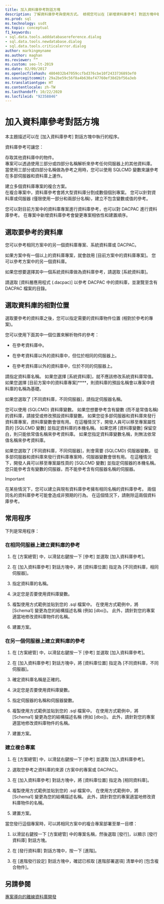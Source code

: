 ```yaml
---
title: 加入資料庫參考對話方塊
description: 了解資料庫參考與使用方式。 檢視您可以在 [新增資料庫參考] 對話方塊中執行的程序。
ms.prod: sql
ms.technology: ssdt
ms.topic: conceptual
f1_keywords:
- sql.data.tools.adddatabasereference.dialog
- sql.data.tools.newdatabase.dialog
- sql.data.tools.criticalerror.dialog
author: markingmyname
ms.author: maghan
ms.reviewer: “”
ms.custom: seo-lt-2019
ms.date: 02/09/2017
ms.openlocfilehash: 4804032b47059ccfbd376cbe10f2433736893ef0
ms.sourcegitcommit: 29a2be59c56f8a4b630af47760ef38d2bf56a3eb
ms.translationtype: HT
ms.contentlocale: zh-TW
ms.lasthandoff: 10/22/2020
ms.locfileid: "92358846"
---
```

# <a name="add-database-reference-dialog-box"></a>加入資料庫參考對話方塊

本主題描述可以在 [加入資料庫參考] 對話方塊中執行的程序。  
  
資料庫參考可讓您：  
  
存取其他資料庫中的物件。  
專案可以透過使用三部分或四部分名稱解析來參考任何伺服器上的其他資料庫。 當使用三部分或四部分名稱做為參考之用時，您可以使用 SQLCMD 變數來讓參考在多部伺服器和資料庫上運作。  
  
建立多個資料庫專案的複合方案。  
在複合專案中，資料庫參考會將大型資料庫分割成數個個別專案。 您可以針對資料庫或伺服器 (僅限使用一部分和兩部分名稱)，建立不包含變數或值的參考。  
  
您可以對目前方案中的資料庫專案進行資料庫參考，也可以對 DACPAC 進行資料庫參考。 在專案中新增資料庫參考會變更專案相依性和建置順序。  
  
## <a name="selecting-the-database-to-reference"></a>選取要參考的資料庫

您可以參考相同方案中的另一個資料庫專案、系統資料庫或 DACPAC。  
  
如果方案中有一個以上的資料庫專案，就會啟用 [目前方案中的資料庫專案]。 您可以參考方案中的另一個資料庫。  
  
如果您想要選擇其中一個系統資料庫做為資料庫參考，請選取 [系統資料庫]。  
  
請選取 [資料層應用程式 (.dacpac)] 以參考 DACPAC 中的資料庫，並瀏覽至含有 DACPAC 檔案的目錄。  
  
## <a name="selecting-the-databases-relative-location"></a>選取資料庫的相對位置

選取要參考的資料庫之後，您可以指定需要的資料庫物件位置 (相對於參考的專案)。  
  
您可以使用下面其中一個位置來解析物件的參考：  
  
- 在參考資料庫中。  
  
- 在參考資料庫以外的資料庫中，但位於相同的伺服器上。  
  
- 在參考資料庫以外的資料庫中，位於不同的伺服器上。  
  
請指定資料庫名稱。 如果您選擇 [系統資料庫]，就不應該修改系統資料庫常值。 如果您選擇 [目前方案中的資料庫專案]****，則資料庫的預設名稱會以專案中資料庫的名稱為基礎。  
  
如果您選取了 [不同資料庫，不同伺服器]，請指定伺服器名稱。  
  
您可以使用 (SQLCMD) 資料庫變數。 如果您想要參考含有變數 (而不是常值名稱) 的資料庫，請接受或修改預設資料庫變數。 如果您從多部伺服器和資料庫來發行資料庫專案，資料庫變數會很有用。 在這種情況下，開發人員可以移至專案屬性頁的 [SQLCMD 變數] 並指定資料庫的本機名稱。 如果您將 [資料庫變數] 保留空白，則只能依常值名稱來參考資料庫。 如果您指定資料庫變數名稱，則無法依常值名稱來參考資料庫。  
  
如果您選取了 [不同資料庫，不同伺服器]，則會需要 (SQLCMD) 伺服器變數。 從多部伺服器和資料庫來發行資料庫專案時，伺服器變數會很有用。 在這種情況下，開發人員可以移至專案屬性頁的 [SQLCMD 變數] 並指定伺服器的本機名稱。 您只能參考含有變數的伺服器，而不能參考含有伺服器名稱的伺服器。  
  
> [!IMPORTANT]  
> 在某些情況下，您可以建立與現有資料庫參考擁有相同名稱的資料庫參考。 兩個同名的資料庫參考可能會造成非預期的行為。 在這個情況下，請刪除這兩個資料庫參考。  
  
## <a name="common-procedures"></a>常用程序

下列是常用程序：  
  
### <a name="to-create-a-reference-to-a-database-on-the-same-server"></a>在相同伺服器上建立資料庫的參考  
  
1.  在 [方案總管] 中，以滑鼠右鍵按一下 [參考] 並選取 [加入資料庫參考]。  
  
2.  在 [加入資料庫參考] 對話方塊中，將 [資料庫位置] 指定為 [不同資料庫，相同伺服器]。  
  
3.  指定資料庫的名稱。  
  
4.  決定您是否要使用資料庫變數。  
  
5.  複製使用方式範例並貼到您的 .sql 檔案中。 在使用方式範例中，將 [Schema1] 變更為您的結構描述名稱 (例如 [dbo])。 此外，請針對您的專案適當地修改資料庫物件的名稱。  
  
6.  建置方案。  
  
### <a name="to-create-a-reference-to-a-database-on-another-server"></a>在另一個伺服器上建立資料庫的參考  
  
1.  在 [方案總管] 中，以滑鼠右鍵按一下 [參考] 並選取 [加入資料庫參考]。  
  
2.  在 [加入資料庫參考] 對話方塊中，將 [資料庫位置] 指定為 [不同資料庫，不同伺服器]。  
  
3.  確定資料庫名稱是正確的。  
  
4.  決定您是否要使用資料庫變數。  
  
5.  指定伺服器的名稱和伺服器變數。  
  
6.  複製使用方式範例並貼到您的 .sql 檔案中。 在使用方式範例中，將 [Schema1] 變更為您的結構描述名稱 (例如 [dbo])。 此外，請針對您的專案適當地修改資料庫物件的名稱。  
  
7.  建置方案。  
  
### <a name="to-create-a-composite-project"></a>建立複合專案  
  
1.  在 [方案總管] 中，以滑鼠右鍵按一下 [參考] 並選取 [加入資料庫參考]。  
  
2.  選取您參考之資料庫的來源 (方案中的專案或 DACPAC)。  
  
3.  在 [加入資料庫參考] 對話方塊中，將 [資料庫位置] 指定為 [相同資料庫]。  
  
4.  複製使用方式範例並貼到您的 .sql 檔案中。 在使用方式範例中，將 [Schema1] 變更為您的結構描述名稱。 此外，請針對您的專案適當地修改資料庫物件的名稱。  
  
5.  建置方案。  
  
當您發行這個專案時，可以將相同方案中的複合專案部署至單一目標：  
  
1.  以滑鼠右鍵按一下 [方案總管] 中的專案名稱，然後選取 [發行]，以顯示 [發行資料庫] 對話方塊。  
  
2.  在 [發行資料庫] 對話方塊中，按一下 [進階]。  
  
3.  在 [進階發行設定] 對話方塊中，確認已核取 [進階部署選項] 清單中的 [包含複合物件]。  
  
## <a name="see-also"></a>另請參閱

[專案導向的離線資料庫開發](../ssdt/project-oriented-offline-database-development.md)